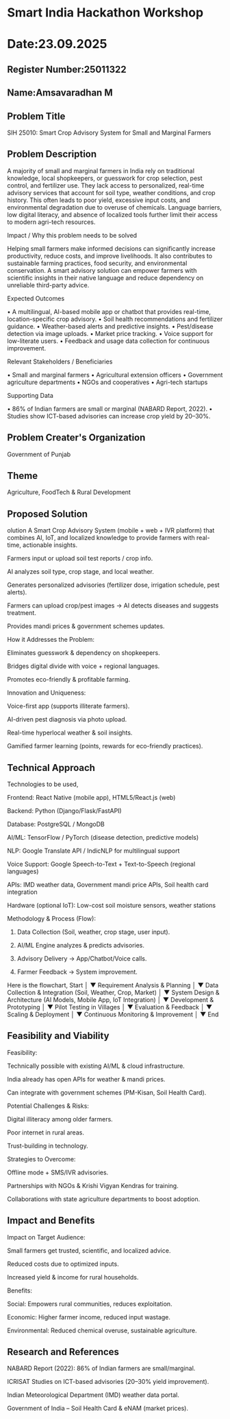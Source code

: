 # Smart India Hackathon Workshop
# Date:23.09.2025
## Register Number:25011322
## Name:Amsavaradhan M
## Problem Title
SIH 25010: Smart Crop Advisory System for Small and Marginal Farmers
## Problem Description
A majority of small and marginal farmers in India rely on traditional knowledge, local shopkeepers, or guesswork for crop selection, pest control, and fertilizer use. They lack access to personalized, real-time advisory services that account for soil type, weather conditions, and crop history. This often leads to poor yield, excessive input costs, and environmental degradation due to overuse of chemicals. Language barriers, low digital literacy, and absence of localized tools further limit their access to modern agri-tech resources.

Impact / Why this problem needs to be solved

Helping small farmers make informed decisions can significantly increase productivity, reduce costs, and improve livelihoods. It also contributes to sustainable farming practices, food security, and environmental conservation. A smart advisory solution can empower farmers with scientific insights in their native language and reduce dependency on unreliable third-party advice.

Expected Outcomes

• A multilingual, AI-based mobile app or chatbot that provides real-time, location-specific crop advisory.
• Soil health recommendations and fertilizer guidance.
• Weather-based alerts and predictive insights.
• Pest/disease detection via image uploads.
• Market price tracking.
• Voice support for low-literate users.
• Feedback and usage data collection for continuous improvement.

Relevant Stakeholders / Beneficiaries

• Small and marginal farmers
• Agricultural extension officers
• Government agriculture departments
• NGOs and cooperatives
• Agri-tech startups

Supporting Data

• 86% of Indian farmers are small or marginal (NABARD Report, 2022).
• Studies show ICT-based advisories can increase crop yield by 20–30%.

## Problem Creater's Organization
Government of Punjab

## Theme
Agriculture, FoodTech & Rural Development

## Proposed Solution
olution
A Smart Crop Advisory System (mobile + web + IVR platform) that combines AI, IoT, and localized knowledge to provide farmers with real-time, actionable insights.

Farmers input or upload soil test reports / crop info.

AI analyzes soil type, crop stage, and local weather.

Generates personalized advisories (fertilizer dose, irrigation schedule, pest alerts).

Farmers can upload crop/pest images → AI detects diseases and suggests treatment.

Provides mandi prices & government schemes updates.


How it Addresses the Problem:

Eliminates guesswork & dependency on shopkeepers.

Bridges digital divide with voice + regional languages.

Promotes eco-friendly & profitable farming.


Innovation and Uniqueness:

Voice-first app (supports illiterate farmers).

AI-driven pest diagnosis via photo upload.

Real-time hyperlocal weather & soil insights.

Gamified farmer learning (points, rewards for eco-friendly practices).

## Technical Approach
Technologies to be used,

Frontend: React Native (mobile app), HTML5/React.js (web)

Backend: Python (Django/Flask/FastAPI)

Database: PostgreSQL / MongoDB

AI/ML: TensorFlow / PyTorch (disease detection, predictive models)

NLP: Google Translate API / IndicNLP for multilingual support

Voice Support: Google Speech-to-Text + Text-to-Speech (regional languages)

APIs: IMD weather data, Government mandi price APIs, Soil health card integration

Hardware (optional IoT): Low-cost soil moisture sensors, weather stations


Methodology & Process (Flow):

1. Data Collection (Soil, weather, crop stage, user input).


2. AI/ML Engine analyzes & predicts advisories.


3. Advisory Delivery → App/Chatbot/Voice calls.


4. Farmer Feedback → System improvement.

Here is the flowchart,
Start
   │
   ▼
Requirement Analysis & Planning
   │
   ▼
Data Collection & Integration
 (Soil, Weather, Crop, Market)
   │
   ▼
System Design & Architecture
 (AI Models, Mobile App, IoT Integration)
   │
   ▼
Development & Prototyping
   │
   ▼
Pilot Testing in Villages
   │
   ▼
Evaluation & Feedback
   │
   ▼
Scaling & Deployment
   │
   ▼
Continuous Monitoring & Improvement
   │
   ▼
End

## Feasibility and Viability
Feasibility:

Technically possible with existing AI/ML & cloud infrastructure.

India already has open APIs for weather & mandi prices.

Can integrate with government schemes (PM-Kisan, Soil Health Card).


Potential Challenges & Risks:

Digital illiteracy among older farmers.

Poor internet in rural areas.

Trust-building in technology.


Strategies to Overcome:

Offline mode + SMS/IVR advisories.

Partnerships with NGOs & Krishi Vigyan Kendras for training.

Collaborations with state agriculture departments to boost adoption.

## Impact and Benefits
Impact on Target Audience:

Small farmers get trusted, scientific, and localized advice.

Reduced costs due to optimized inputs.

Increased yield & income for rural households.


Benefits:

Social: Empowers rural communities, reduces exploitation.

Economic: Higher farmer income, reduced input wastage.

Environmental: Reduced chemical overuse, sustainable agriculture.
## Research and References
NABARD Report (2022): 86% of Indian farmers are small/marginal.

ICRISAT Studies on ICT-based advisories (20–30% yield improvement).

Indian Meteorological Department (IMD) weather data portal.

Government of India – Soil Health Card & eNAM (market prices).
